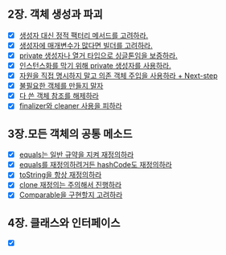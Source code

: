 ## 2장. 객체 생성과 파괴
- [x] [생성자 대신 정적 팩터리 메서드를 고려하라.](2장/Item01/생성자_대신_정적_팩터리_메서드를_고려하라.md)
- [x] [생성자에 매개변수가 많다면 빌더를 고려하라.](2장/Item02/생성자_매개변수가_많은_경우에_빌더_사용을_고려해_볼_것.md)
- [x] [private 생성자나 열거 타입으로 싱글톤임을 보증하라.](2장/item03/private_생성자나_열거_타입으로_싱글턴임을_보증하라.md)
- [x] [인스턴스화를 막기 위해 private 생성자를 사용하라.](2장/item04/private_생성자로_noninstantiability를_강제할_것.md)
- [x] [자원을 직접 명시하지 말고 의존 객체 주입을 사용하라 + Next-step ](2장/Item05/자원을_직접_명시하지_말고_의존_객체_주입을_사용하라.md)
- [x] [불필요한 객체를 만들지 말자](2장/Item06/불필요한_객체를_만들지_말자.md)
- [x] [다 쓴 객체 참조를 해제하라](2장/Item07/다_쓴_객체_참조를_해제하라.md)
- [x] [finalizer와 cleaner 사용을 피하라](2장/Item08/finalizer와_cleaner_사용을_피하라.md)
## 3장.모든 객체의 공통 메소드
- [x] [equals는 일반 규약을 지켜 재정의하라](3장/Item10/equals는_일반_규약을_지켜_재정의하라.md)
- [x] [equals를 재정의하려거든 hashCode도 재정의하라](3장/Item11/equals를_재정의하려거든_hashCode도_재정의하라.md)
- [x] [toString을 항상 재정의하라](3장/Item12/toString을_항상_재정의하라.md)
- [x] [clone 재정의는 주의해서 진행하라](3장/Item13/clone_재정의는_주의해서_진행하라.md)
- [x] [Comparable을 구현할지 고려하라](3장/Item14/Comparable을_구현할지_고려하라.md)
## 4장. 클래스와 인터페이스
- [x] []()